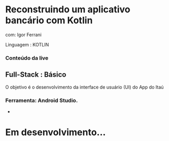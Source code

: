 

# Reconstruindo um aplicativo bancário com Kotlin<br>

com: Igor Ferrani<br>

Linguagem : KOTLIN<br>


### Conteúdo da live
## Full-Stack : Básico

O objetivo é o desenvolvimento da interface de usuário (UI) do App do Itaú 

### Ferramenta: Android Studio.

- 

# Em desenvolvimento...